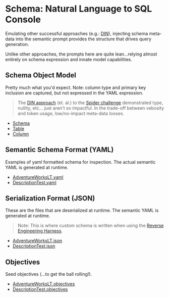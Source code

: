 # Schema: Natural Language to SQL Console
Emulating other successful approaches (e.g.: [DIN](https://arxiv.org/abs/2304.11015)), injecting schema meta-data into the semantic prompt provides the structure that drives query generation.

Unlike other approaches, the prompts here are quite lean...relying almost entirely on schema expression and innate model capabilities.

## Schema Object Model
Pretty much what you'd expect.  Note: column type and primary key inclusion are captured, but not expressed in the YAML expression.  
> The [DIN approach](https://arxiv.org/abs/2304.11015) (et. al.) to the  [Spider challenge](https://yale-lily.github.io/spider) demonstrated type, nullity, etc... just aren't so impactful.  In the trade-off between vebosity and token usage, low/no-impact meta-data looses.

- [Schema](../../nl2sql.library/Schema/SchemaDefinition.cs)
- [Table](../../nl2sql.library/Schema/SchemaTable.cs)
- [Column](../../nl2sql.library/Schema/SchemaColumn.cs)

## Semantic Schema Format (YAML)
Examples of yaml formatted schema for inspection.  The actual semantic YAML is generated at runtime.

- [AdventureWorksLT.yaml](./AdventureWorksLT.yaml)
- [DescriptionTest.yaml](./DescriptionTest.yaml)

## Serialization Format (JSON)
These are the files that are deserialized at runtime.  The semantic YAML is generated at runtime.
> Note: This is where custom schema is written when using the [Reverse Engineering Harness](../../nl2sql.harness/SqlSchemaProviderHarness.cs).

- [AdventureWorksLT.json](./AdventureWorksLT.json)
- [DescriptionTest.json](./DescriptionTest.json)

## Objectives 
Seed objectives (...to get the ball rolling!).

- [AdventureWorksLT.objectives](./AdventureWorksLT.objectives)
- [DescriptionTest.objectives](./DescriptionTest.objectives)
